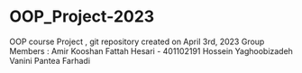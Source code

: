 # OOP_Project-2023
OOP course Project , git repository created on April 3rd, 2023
Group Members :
Amir Kooshan Fattah Hesari - 401102191
Hossein Yaghoobizadeh Vanini
Pantea Farhadi
